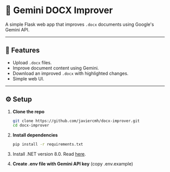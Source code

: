 # 📄 Gemini DOCX Improver

A simple Flask web app that improves `.docx` documents using Google's Gemini API.

---

## 🚀 Features

- Upload `.docx` files.
- Improve document content using Gemini.
- Download an improved `.docx` with highlighted changes.
- Simple web UI.

---

## ⚙️ Setup

1. **Clone the repo**  
   ```bash
   git clone https://github.com/javiercmh/docx-improver.git
   cd docx-improver
   ```

2. **Install dependencies**  
   ```bash
   pip install -r requirements.txt
   ```

3. Install .NET version 8.0. Read [here](https://learn.microsoft.com/en-us/dotnet/core/install/).

4. **Create .env file with Gemini API key** (copy .env.example)
